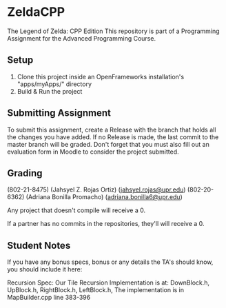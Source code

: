 # ZeldaCPP
The Legend of Zelda: CPP Edition
This repository is part of a Programming Assignment for the Advanced Programming Course.

## Setup
1. Clone this project inside an OpenFrameworks installation's "apps/myApps/" directory
2. Build & Run the project

## Submitting Assignment
To submit this assignment, create a Release with the branch that holds all the changes you have added. If no Release is made, the last commit to the master branch will be graded.
Don't forget that you must also fill out an evaluation form in Moodle to consider the project submitted.

## Grading

(802-21-8475) (Jahsyel Z. Rojas Ortiz) (jahsyel.rojas@upr.edu)
(802-20-6362) (Adriana Bonilla Promacho) (adriana.bonilla6@upr.edu)



Any project that doesn't compile will receive a 0.

If a partner has no commits in the repositories, they'll will receive a 0.

## Student Notes
If you have any bonus specs, bonus or any details the TA's should know, you should include it here:


Recursion Spec:
Our Tile Recursion Implementation is at: DownBlock.h, UpBlock.h, RightBlock.h, LeftBlock.h, The implementation is in MapBuilder.cpp line 383-396